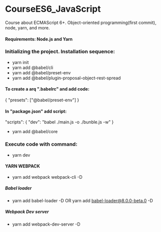 # CourseES6_JavaScript
Course about ECMAScript 6+.  Object-oriented programming(first commit), node, yarn, and more.

#### Requirements: Node.js and Yarn

### Initializing the project. Installation sequence:

- yarn init
- yarn add @babel/cli
- yarn add @babel/preset-env
- yarn add @babel/plugin-proposal-object-rest-spread

#### To create a arq ".babelrc" and add code:
{
    "presets": ["@babel/preset-env"]
}

#### In "package.json" add script:
  "scripts": {
    "dev": "babel ./main.js -o ./bunble.js -w"
  }
  
- yarn add @babel/core

### Execute code with command:
- yarn dev

#### YARN WEBPACK
- yarn add webpack webpack-cli -D
##### Babel loader
- yarn add babel-loader -D  OR  yarn add babel-loader@8.0.0-beta.0 -D
##### Webpack Dev server
- yarn add webpack-dev-server -D


